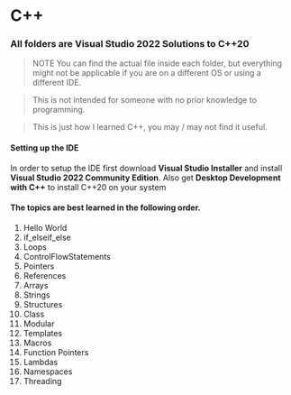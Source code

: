 # C++
### All folders are Visual Studio 2022 Solutions to C++20

> NOTE
> You can find the actual file inside each folder, but everything might not be applicable if you are on a different OS or using a different IDE.

> This is not intended for someone with no prior knowledge to programming.

> This is just how I learned C++, you may / may not find it useful.

#### Setting up the IDE
In order to setup the IDE first download __Visual Studio Installer__ and install __Visual Studio 2022 Community Edition__. Also get __Desktop Development with C++__ to install C++20 on your system

#### The topics are best learned in the following order.

1. Hello World
2. if_elseif_else
3. Loops
4. ControlFlowStatements
5. Pointers
6. References
7. Arrays
8. Strings
9. Structures
10. Class
11. Modular
12. Templates
13. Macros
14. Function Pointers
15. Lambdas
16. Namespaces
17. Threading
